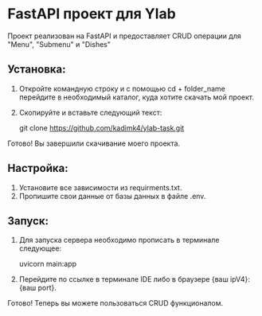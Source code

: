 # FastAPI проект для Ylab

Проект реализован на FastAPI и предоставляет CRUD операции для "Menu", "Submenu" и "Dishes"

## Установка:

1. Откройте командную строку и с помощью cd + folder_name перейдите в необходимый каталог, куда хотите скачать мой проект.
2. Скопируйте и вставьте следующий текст:
   
   git clone https://github.com/kadimk4/ylab-task.git

Готово! Вы завершили скачивание моего проекта.

## Настройка:

1. Установите все зависимости из requirments.txt.
2. Пропишите свои данные от базы данных в файле .env.

## Запуск:

1. Для запуска сервера необходимо прописать в терминале следующее:
   
   uvicorn main:app
   
2. Перейдите по ссылке в терминале IDE либо в браузере {ваш ipV4}:{ваш port}.

Готово! Теперь вы можете пользоваться CRUD функционалом.
